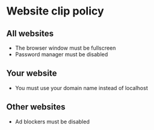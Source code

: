 # Website clip policy

## All websites

- The browser window must be fullscreen
- Password manager must be disabled

## Your website

- You must use your domain name instead of localhost

## Other websites

- Ad blockers must be disabled
